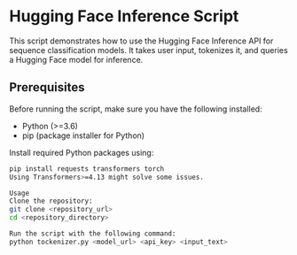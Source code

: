# Hugging Face Inference Script

This script demonstrates how to use the Hugging Face Inference API for sequence classification models. It takes user input, tokenizes it, and queries a Hugging Face model for inference.

## Prerequisites

Before running the script, make sure you have the following installed:

- Python (>=3.6)
- pip (package installer for Python)

Install required Python packages using:

```bash
pip install requests transformers torch
Using Transformers>=4.13 might solve some issues.

Usage
Clone the repository:
git clone <repository_url>
cd <repository_directory>

Run the script with the following command:
python tockenizer.py <model_url> <api_key> <input_text>
